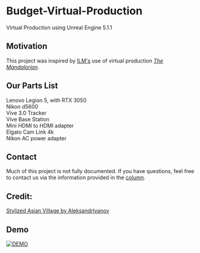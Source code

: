 # Budget-Virtual-Production

Virtual Production using Unreal Engine 5.1.1

## Motivation

This project was inspired by <a href="https://www.ilm.com/">ILM's</a> use of virtual production <a href="https://www.youtube.com/watch?v=gUnxzVOs3rk"><i>The Mandalorian</i></a>. 

## Our Parts List

Lenovo Legion 5, with RTX 3050<br />
Nikon d5600<br />
Vive 3.0 Tracker<br />
Vive Base Station<br />
Mini HDMI to HDMI adapter<br />
Elgato Cam Link 4k<br />
Nikon AC power adapter<br />

## Contact

Much of this project is not fully documented. If you have questions, feel free to contact us via the information provided in the <a href="https://ejournals.bc.edu/index.php/ital/article/view/16315">column</a>.

## Credit:
<a href="https://www.youtube.com/watch?v=In9YPFiHsUM">Stylized Asian Village by AleksandrIvanov</a>


## Demo

[![DEMO](http://img.youtube.com/vi/EvbBT_UzHdE/0.jpg)](https://www.youtube.com/watch?v=EvbBT_UzHdE "Virtual Production Demo")
